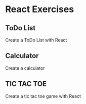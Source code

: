 # React Exercises

## ToDo List

Create a ToDo List with React

## Calculator

Create a calculator

## TIC TAC TOE

Create a tic tac toe game with React
